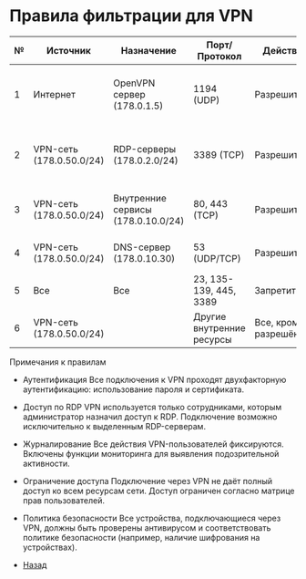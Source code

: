 #   Правила фильтрации для VPN
|№	|Источник|	Назначение|	Порт/Протокол|	Действие	|Примечание|
|-|-|-|-|-|-|
|1|	Интернет|	OpenVPN сервер (178.0.1.5)|	1194 (UDP)|	Разрешить|	Разрешено только зашифрованное соединение через OpenVPN|
|2|	VPN-сеть (178.0.50.0/24)|	RDP-серверы (178.0.2.0/24)|	3389 (TCP)|	Разрешить|	Доступ сотрудников к RDP-серверам только через VPN|
|3|	VPN-сеть (178.0.50.0/24)|	Внутренние сервисы (178.0.10.0/24)	|80, 443 (TCP)|	Разрешить	|Доступ сотрудников к корпоративным сервисам|
|4|	VPN-сеть (178.0.50.0/24)|	DNS-сервер (178.0.10.30)|	53 (UDP/TCP)|	Разрешить	|Для разрешения доменных имён|
|5|	Все|	Все|	23, 135-139, 445, 3389|	Запретить|	Запрещены небезопасные протоколы|
|6|	VPN-сеть (178.0.50.0/24)||	Другие внутренние ресурсы|	Все, кроме разрешённых|	Запретить|	Доступ к неавторизованным ресурсам запрещён|


Примечания к правилам

-   Аутентификация
Все подключения к VPN проходят двухфакторную аутентификацию: использование пароля и сертификата.

-   Доступ по RDP
VPN используется только сотрудниками, которым администратор назначил доступ к RDP. Подключение возможно исключительно к выделенным RDP-серверам.

-   Журналирование
Все действия VPN-пользователей фиксируются. Включены функции мониторинга для выявления подозрительной активности.

-   Ограничение доступа
Подключение через VPN не даёт полный доступ ко всем ресурсам сети. Доступ ограничен согласно матрице прав пользователей.

-   Политика безопасности
Все устройства, подключающиеся через VPN, должны быть проверены антивирусом и соответствовать политике безопасности (например, наличие шифрования на устройствах).

- [Назад](../Main.md)
